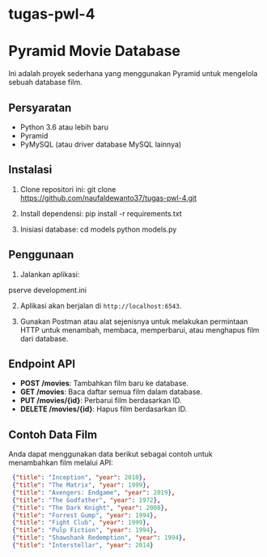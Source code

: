 # tugas-pwl-4

# Pyramid Movie Database

Ini adalah proyek sederhana yang menggunakan Pyramid untuk mengelola sebuah database film.

## Persyaratan

- Python 3.6 atau lebih baru
- Pyramid
- PyMySQL (atau driver database MySQL lainnya)

## Instalasi

1. Clone repositori ini:
git clone https://github.com/naufaldewanto37/tugas-pwl-4.git

2. Install dependensi:
pip install -r requirements.txt

3. Inisiasi database:
cd models
python models.py


## Penggunaan

1. Jalankan aplikasi:

pserve development.ini

2. Aplikasi akan berjalan di `http://localhost:6543`.

3. Gunakan Postman atau alat sejenisnya untuk melakukan permintaan HTTP untuk menambah, membaca, memperbarui, atau menghapus film dari database.

## Endpoint API

- **POST /movies**: Tambahkan film baru ke database.
- **GET /movies**: Baca daftar semua film dalam database.
- **PUT /movies/{id}**: Perbarui film berdasarkan ID.
- **DELETE /movies/{id}**: Hapus film berdasarkan ID.

## Contoh Data Film

Anda dapat menggunakan data berikut sebagai contoh untuk menambahkan film melalui API:

```json
 {"title": "Inception", "year": 2010},
 {"title": "The Matrix", "year": 1999},
 {"title": "Avengers: Endgame", "year": 2019},
 {"title": "The Godfather", "year": 1972},
 {"title": "The Dark Knight", "year": 2008},
 {"title": "Forrest Gump", "year": 1994},
 {"title": "Fight Club", "year": 1999},
 {"title": "Pulp Fiction", "year": 1994},
 {"title": "Shawshank Redemption", "year": 1994},
 {"title": "Interstellar", "year": 2014}


